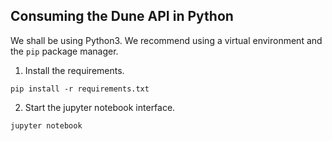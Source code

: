 ## Consuming the Dune API in Python

We shall be using Python3. We recommend using a virtual environment and the `pip` package manager.

1. Install the requirements.
```
pip install -r requirements.txt
```

2. Start the jupyter notebook interface.
```
jupyter notebook
```
